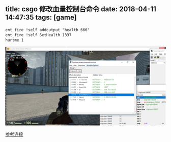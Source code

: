title: csgo 修改血量控制台命令
date: 2018-04-11 14:47:35
tags: [game]
---
```
ent_fire !self addoutput "health 666"
ent_fire !self SetHealth 1337
hurtme 1
```
![](../uploads/2018-04-11_3.png)


[参考连接](https://github.com/iisp33dii/CSGO-Netvar-Class-Dump/blob/master/DT_BasePlayer.txt)